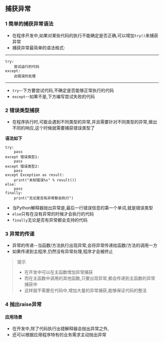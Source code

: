 ## 捕获异常

### 1 简单的捕获异常语法

- 在程序开发中,如果对某些代码的执行不能确定是否正确,可以增加`try()`来捕获异常
- 捕获异常最简单的语法格式:


----------


	try:
		尝试运行的代码
	except:
		出错误的处理

----------

- `try`--下方要尝试代码,不确定是否能够正常执行的代码
- `except`--如果不是,下方编写尝试失败的代码

### 2 错误类型捕获

- 在程序执行时,可能会遇到不同类型的异常,并且需要针对不同类型的异常,做出不同的响应,这个时候就需要捕获错误类型了

**语法如下**
	
	try:
		pass
	except 错误类型1:
		pass
	except 错误类型2:
		pass
	except Exception as result:
		print("未知错误%s" % result())
    else:
        pass
    finally:
        print("无论是否有异常都会执行")

- 当Python解释器抛出异常是,最后一行错误信息的第一个单词,就是错误类型
- `else`只有在没有异常的时候才会执行的代码
- `finally`无论是否有异常都会支持的代码

### 3 异常的传递

- 异常的传递--当函数/方法执行出现异常,会将异常传递给函数/方法的调用一方
- 如果传递到主程序,仍然没有异常处理,程序才会被终止

> 提示
> 
> - 在开发中可以在主函数增加异常捕获
> - 而在主函数中调用的其他函数,只要出现异常,都会传递到主函数的异常捕获中
> - 这样就不需要在代码中,增加大量的异常捕获,能够保证代码的整洁

### 4 抛出raise异常

#### 应用场景

- 在开发中,除了代码执行出错解释器会抛出异常之外,
- 还可以根据应用程序特有的业务需求主动抛出异常

